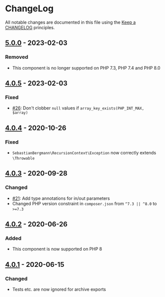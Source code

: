 # ChangeLog

All notable changes are documented in this file using the [Keep a CHANGELOG](https://keepachangelog.com/) principles.

## [5.0.0] - 2023-02-03

### Removed

-   This component is no longer supported on PHP 7.3, PHP 7.4 and PHP 8.0

## [4.0.5] - 2023-02-03

### Fixed

-   [#26](https://github.com/sebastianbergmann/recursion-context/pull/26): Don't clobber `null` values if `array_key_exists(PHP_INT_MAX, $array)`

## [4.0.4] - 2020-10-26

### Fixed

-   `SebastianBergmann\RecursionContext\Exception` now correctly extends `\Throwable`

## [4.0.3] - 2020-09-28

### Changed

-   [#21](https://github.com/sebastianbergmann/recursion-context/pull/21): Add type annotations for in/out parameters
-   Changed PHP version constraint in `composer.json` from `^7.3 || ^8.0` to `>=7.3`

## [4.0.2] - 2020-06-26

### Added

-   This component is now supported on PHP 8

## [4.0.1] - 2020-06-15

### Changed

-   Tests etc. are now ignored for archive exports

[5.0.0]: https://github.com/sebastianbergmann/recursion-context/compare/4.0.5...5.0.0
[4.0.5]: https://github.com/sebastianbergmann/recursion-context/compare/4.0.4...4.0.5
[4.0.4]: https://github.com/sebastianbergmann/recursion-context/compare/4.0.3...4.0.4
[4.0.3]: https://github.com/sebastianbergmann/recursion-context/compare/4.0.2...4.0.3
[4.0.2]: https://github.com/sebastianbergmann/recursion-context/compare/4.0.1...4.0.2
[4.0.1]: https://github.com/sebastianbergmann/recursion-context/compare/4.0.0...4.0.1
